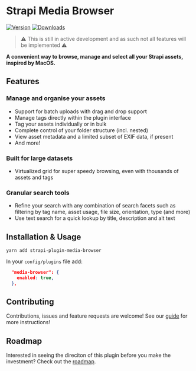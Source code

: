 # Strapi Media Browser

[![Version](https://img.shields.io/npm/v/strapi-plugin-media-browser?style=flat&colorA=0855c9&colorB=0855c9)](https://www.npmjs.com/package/strapi-plugin-media-browser)
[![Downloads](https://img.shields.io/npm/dt/strapi-plugin-media-browser.svg?style=flat&colorA=0855c9&colorB=0855c9)](https://www.npmjs.com/package/strapi-plugin-media-browser)

> ⚠️ This is still in active development and as such not all features will be implemented ⚠️

<b>A convenient way to browse, manage and select all your Strapi assets, inspired by MacOS.</b>

## Features

### Manage and organise your assets

- Support for batch uploads with drag and drop support
- Manage tags directly within the plugin interface
- Tag your assets individually or in bulk
- Complete control of your folder structure (incl. nested)
- View asset metadata and a limited subset of EXIF data, if present
- And more!

### Built for large datasets

- Virtualized grid for super speedy browsing, even with thousands of assets and tags

### Granular search tools

- Refine your search with any combination of search facets such as filtering by tag name, asset usage, file size, orientation, type (and more)
- Use text search for a quick lookup by title, description and alt text

## Installation & Usage

```shell
yarn add strapi-plugin-media-browser
```

In your `config/plugins` file add:

```json
  "media-browser": {
    enabled: true,
  },
```

<!-- ## Configuration Options -->

<!-- ## FAQs -->

## Contributing

Contributions, issues and feature requests are welcome! See our [guide](https://github.com/joshuaellis/strapi-plugin-media-library/blob/main/CONTRIBUTING.md) for more instructions!

## Roadmap

Interested in seeing the direciton of this plugin before you make the investment? Check out the [roadmap](https://github.com/users/joshuaellis/projects/1?query=is%3Aopen+sort%3Aupdated-desc).
